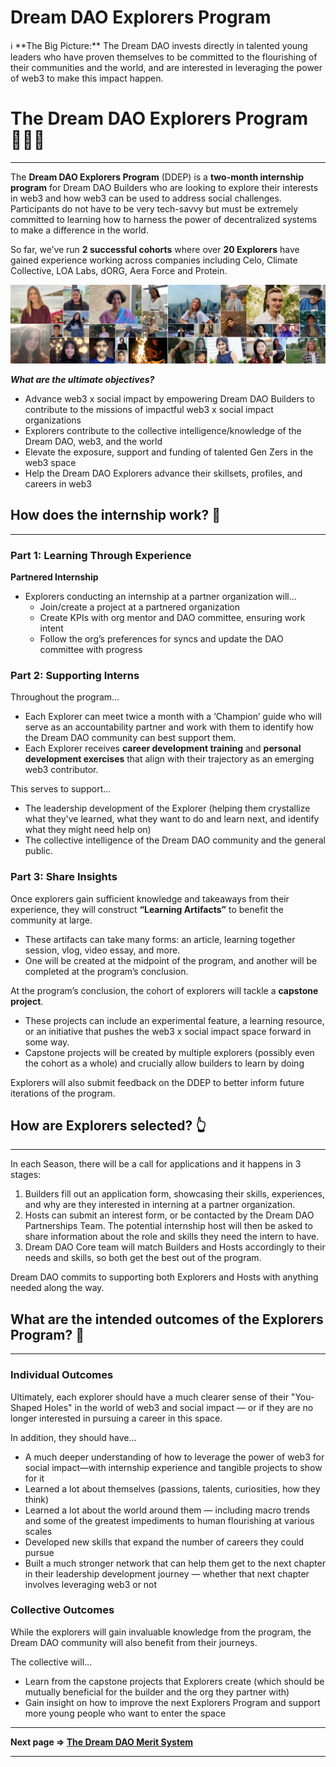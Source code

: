 # Dream DAO Explorers Program

<aside>
ℹ️ **The Big Picture:** The Dream DAO invests directly in talented young leaders who have proven themselves to be committed to the flourishing of their communities and the world, and are interested in leveraging the power of web3 to make this impact happen.

</aside>

# The Dream DAO Explorers Program 👩🏽‍🚀

---

The **Dream DAO Explorers Program** (DDEP) is a **two-month internship program** for Dream DAO Builders who are looking to explore their interests in web3 and how web3 can be used to address social challenges. Participants do not have to be very tech-savvy but must be extremely committed to learning how to harness the power of decentralized systems to make a difference in the world.

So far, we’ve run **2 successful cohorts** where over **20 Explorers** have gained experience working across companies including Celo, Climate Collective, LOA Labs, dORG, Aera Force and Protein. 

![DD explorers.png](Dream%20DAO%20Explorers%20Program%20a2d1b501ac9e4375945b86bcffdec81a/DD_explorers.png)

***What are the ultimate objectives?***

- Advance web3 x social impact by empowering Dream DAO Builders to contribute to the missions of impactful web3 x social impact organizations
- Explorers contribute to the collective intelligence/knowledge of the Dream DAO, web3, and the world
- Elevate the exposure, support and funding of talented Gen Zers in the web3 space
- Help the Dream DAO Explorers advance their skillsets, profiles, and careers in web3

## How does the internship work? 🤔

---

### Part 1: Learning Through Experience

**Partnered Internship** 

- Explorers conducting an internship at a partner organization will...
    - Join/create a project at a partnered organization
    - Create KPIs with org mentor and DAO committee, ensuring work intent
    - Follow the org’s preferences for syncs and update the DAO committee with progress

### Part 2: Supporting Interns

Throughout the program...

- Each Explorer can meet twice a month with a ‘Champion’ guide who will serve as an accountability partner and work with them to identify how the Dream DAO community can best support them.
- Each Explorer receives **career development training** and **personal development exercises** that align with their trajectory as an emerging web3 contributor.

This serves to support...

- The leadership development of the Explorer (helping them crystallize what they've learned, what they want to do and learn next, and identify what they might need help on)
- The collective intelligence of the Dream DAO community and the general public.

### Part 3: Share Insights

Once explorers gain sufficient knowledge and takeaways from their experience, they will construct **“Learning Artifacts”** to benefit the community at large. 

- These artifacts can take many forms: an article, learning together session, vlog, video essay, and more.
- One will be created at the midpoint of the program, and another will be completed at the program’s conclusion.

At the program’s conclusion, the cohort of explorers will tackle a **capstone project**. 

- These projects can include an experimental feature, a learning resource, or an initiative that pushes the web3 x social impact space forward in some way.
- Capstone projects will be created by multiple explorers (possibly even the cohort as a whole) and crucially allow builders to learn by doing

Explorers will also submit feedback on the DDEP to better inform future iterations of the program. 

## **How are Explorers selected?** 👆

---

In each Season, there will be a call for applications and it happens in 3 stages:

1. Builders fill out an application form, showcasing their skills, experiences, and why are they interested in interning at a partner organization.
2. Hosts can submit an interest form, or be contacted by the Dream DAO Partnerships Team. The potential internship host will then be asked to share information about the role and skills they need the intern to have.
3. Dream DAO Core team will match Builders and Hosts accordingly to their needs and skills, so both get the best out of the program. 

Dream DAO commits to supporting both Explorers and Hosts with anything needed along the way.

## What are the intended outcomes of the Explorers Program? 💭

---

### Individual Outcomes

Ultimately, each explorer should have a much clearer sense of their "You-Shaped Holes" in the world of web3 and social impact — or if they are no longer interested in pursuing a career in this space. 

In addition, they should have...

- A much deeper understanding of how to leverage the power of web3 for social impact—with internship experience and tangible projects to show for it
- Learned a lot about themselves (passions, talents, curiosities, how they think)
- Learned a lot about the world around them — including macro trends and some of the greatest impediments to human flourishing at various scales
- Developed new skills that expand the number of careers they could pursue
- Built a much stronger network that can help them get to the next chapter in their leadership development journey — whether that next chapter involves leveraging web3 or not

### Collective Outcomes

While the explorers will gain invaluable knowledge from the program, the Dream DAO community will also benefit from their journeys. 

The collective will...

- Learn from the capstone projects that Explorers create (which should be mutually beneficial for the builder and the org they partner with)
- Gain insight on how to improve the next Explorers Program and support more young people who want to enter the space

---

**Next page ⇒ [The Dream DAO Merit System](https://www.notion.so/The-Dream-DAO-Merit-System-d0625913c50d442b83c182ded4c94e24?pvs=21)** 

---